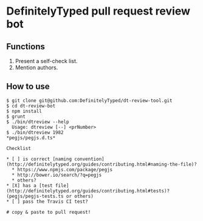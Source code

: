 # DefinitelyTyped pull request review bot

## Functions

1. Present a self-check list.
2. Mention authors.

## How to use

```
$ git clone git@github.com:DefinitelyTyped/dt-review-tool.git
$ cd dt-review-bot
$ npm install
$ grunt
$ ./bin/dtreview --help
  Usage: dtreview [--] <prNumber>
$ ./bin/dtreview 1982
*pegjs/pegjs.d.ts*

Checklist

* [ ] is correct [naming convention](http://definitelytyped.org/guides/contributing.html#naming-the-file)?
  * https://www.npmjs.com/package/pegjs
  * http://bower.io/search/?q=pegjs
  * others?
* [X] has a [test file](http://definitelytyped.org/guides/contributing.html#tests)? (pegjs/pegjs-tests.ts or others)
* [ ] pass the Travis CI test?

# copy & paste to pull request!
```
